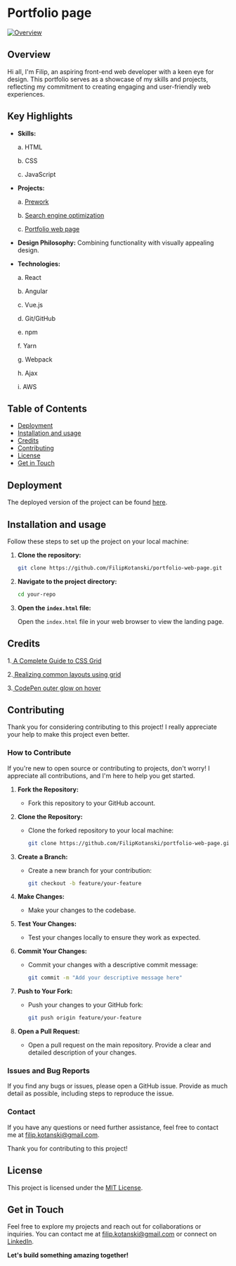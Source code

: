 # Portfolio page 



[![Overview](../images/Screenshot%202023-11-24%20144808.png)](https://filipkotanski.github.io/portfolio-web-page/)

## Overview

Hi all, I'm Filip, an aspiring front-end web developer with a keen eye for design. This portfolio serves as a showcase of my skills and projects, reflecting my commitment to creating engaging and user-friendly web experiences.

## Key Highlights

- **Skills:** 

   a. HTML
   
   b. CSS
   
   c. JavaScript
- **Projects:** 

    a. [Prework](https://filipkotanski.github.io/prework-study-guide/)

    b. [Search engine optimization](https://filipkotanski.github.io/Horiseon/)

    c. [Portfolio web page](https://filipkotanski.github.io/portfolio-web-page/)
- **Design Philosophy:** Combining functionality with visually appealing design.
- **Technologies:**

    a. React
    
    b. Angular

    c. Vue.js

    d. Git/GitHub

    e. npm 

    f. Yarn

    g. Webpack

    h. Ajax

    i. AWS


## Table of Contents
- [Deployment](#deployment)
- [Installation and usage](#installation-and-usage) 
- [Credits](#credits)
- [Contributing](#contributing)
- [License](#license)
- [Get in Touch](#get-in-touch)


## Deployment

 The deployed version of the project can be found [here](https://filipkotanski.github.io/portfolio-web-page/).


## Installation and usage
Follow these steps to set up the project on your local machine:

1. **Clone the repository:**

    ```bash
    git clone https://github.com/FilipKotanski/portfolio-web-page.git
    ```

2. **Navigate to the project directory:**

    ```bash
    cd your-repo
    ```

3. **Open the `index.html` file:**

    Open the `index.html` file in your web browser to view the landing page.


## Credits
1.[ A Complete Guide to CSS Grid ](https://css-tricks.com/snippets/css/complete-guide-grid/)

2.[ Realizing common layouts using grid](https://developer.mozilla.org/en-US/docs/Web/CSS/CSS_grid_layout/Realizing_common_layouts_using_grids)

3.[ CodePen outer glow on hover](https://codepen.io/ryancolgin/pen/DMewJJ)


## Contributing

Thank you for considering contributing to this project! I really appreciate your help to make this project even better.

### How to Contribute

If you're new to open source or contributing to projects, don't worry! I appreciate all contributions, and I'm here to help you get started.

1. **Fork the Repository:**
   - Fork this repository to your GitHub account.

2. **Clone the Repository:**
   - Clone the forked repository to your local machine:
     ```bash
     git clone https://github.com/FilipKotanski/portfolio-web-page.git
     ```

3. **Create a Branch:**
   - Create a new branch for your contribution:
     ```bash
     git checkout -b feature/your-feature
     ```

4. **Make Changes:**
   - Make your changes to the codebase.

5. **Test Your Changes:**
   - Test your changes locally to ensure they work as expected.

6. **Commit Your Changes:**
   - Commit your changes with a descriptive commit message:
     ```bash
     git commit -m "Add your descriptive message here"
     ```

7. **Push to Your Fork:**
   - Push your changes to your GitHub fork:
     ```bash
     git push origin feature/your-feature
     ```

8. **Open a Pull Request:**
   - Open a pull request on the main repository. Provide a clear and detailed description of your changes.


### Issues and Bug Reports

If you find any bugs or issues, please open a GitHub issue. Provide as much detail as possible, including steps to reproduce the issue.

### Contact

If you have any questions or need further assistance, feel free to contact me at [filip.kotanski@gmail.com](mailto:filp.kotanski@gmail.com).

Thank you for contributing to this project!



## License
This project is licensed under the [MIT License](https://opensource.org/license/mit/).

## Get in Touch

Feel free to explore my projects and reach out for collaborations or inquiries. You can contact me at [filip.kotanski@gmail.com](mailto:filip.kotanski@gmail.com) or connect on [LinkedIn]().

**Let's build something amazing together!**